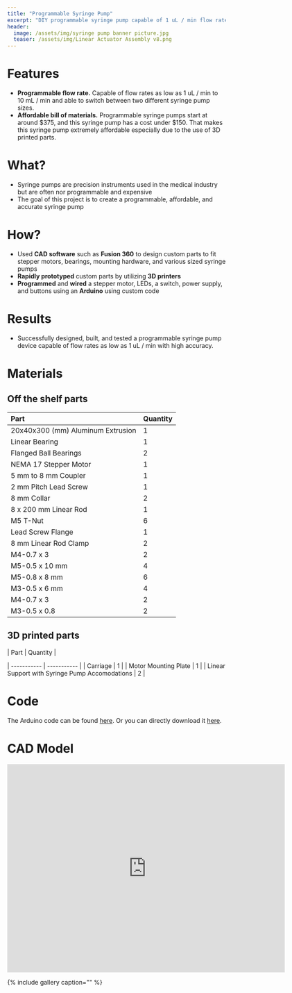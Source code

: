 ```yaml
---
title: "Programmable Syringe Pump"
excerpt: "DIY programmable syringe pump capable of 1 uL / min flow rate up to 10 mL / min."
header:
  image: /assets/img/syringe pump banner picture.jpg
  teaser: /assets/img/Linear Actuator Assembly v8.png
---
```

 
 
# Features

* **Programmable flow rate.** Capable of flow rates as low as 1 uL / min to 10 mL / min and able to switch between two different syringe pump sizes.
* **Affordable bill of materials.** Programmable syringe pumps start at around $375, and this syringe pump has a cost under $150. That makes this syringe pump extremely affordable especially due to the use of 3D printed parts.

# What?

* Syringe pumps are precision instruments used in the medical industry but are often nor programmable and expensive
* The goal of this project is to create a programmable, affordable, and accurate syringe pump

# How?

* Used **CAD software** such as **Fusion 360** to design custom parts to fit stepper motors, bearings, mounting hardware, and various sized syringe pumps
* **Rapidly prototyped** custom parts by utilizing **3D printers**
* **Programmed** and **wired** a stepper motor, LEDs, a switch, power supply, and buttons using an **Arduino** using custom code

# Results

* Successfully designed, built, and tested a programmable syringe pump device capable of flow rates as low as 1 uL / min with high accuracy.

# Materials

## Off the shelf parts

| Part      | Quantity |
| :---        | :---        | 
| 20x40x300 (mm) Aluminum Extrusion | 1 |
| Linear Bearing | 1 |
| Flanged Ball Bearings | 2 |
| NEMA 17 Stepper Motor | 1 |
| 5 mm to 8 mm Coupler | 1 |
| 2 mm Pitch Lead Screw | 1 |
| 8 mm Collar | 2 |
| 8 x 200 mm Linear Rod | 1 |
| M5 T-Nut | 6 |
| Lead Screw Flange | 1 |
| 8 mm Linear Rod Clamp | 2 |
| M4-0.7 x 3 | 2 |
| M5-0.5 x 10 mm | 4 |
| M5-0.8 x 8 mm | 6 |
| M3-0.5 x 6 mm | 4 |
| M4-0.7 x 3 | 2 |
| M3-0.5 x 0.8 | 2 |
## 3D printed parts

| Part | Quantity |

| ----------- | ----------- |
| Carriage | 1 |
| Motor Mounting Plate | 1 |
| Linear Support with Syringe Pump Accomodations | 2 |

# Code
The Arduino code can be found [here](https://github.com/kimlk24/kimlk24.github.io/blob/main/Final_Syringe_Pump_Code.ino).
Or you can directly download it [here](/Final_Syringe_Pump_Code.ino).
# CAD Model
<iframe src="https://vanderbilt643.autodesk360.com/shares/public/SH512d4QTec90decfa6e817f50c3c936b1b2?mode=embed" width="640" height="480" allowfullscreen="true" webkitallowfullscreen="true" mozallowfullscreen="true"  frameborder="0"></iframe>

{% include gallery caption="" %}
